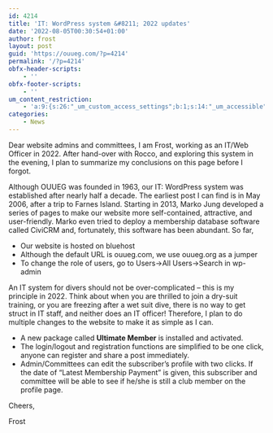 ```yaml
---
id: 4214
title: 'IT: WordPress system &#8211; 2022 updates'
date: '2022-08-05T00:30:54+01:00'
author: frost
layout: post
guid: 'https://ouueg.com/?p=4214'
permalink: '/?p=4214'
obfx-header-scripts:
    - ''
obfx-footer-scripts:
    - ''
um_content_restriction:
    - 'a:9:{s:26:"_um_custom_access_settings";b:1;s:14:"_um_accessible";i:2;s:16:"_um_access_roles";a:2:{s:13:"administrator";s:1:"1";s:15:"ouueg_committee";s:1:"1";}s:28:"_um_access_hide_from_queries";b:1;s:19:"_um_noaccess_action";i:0;s:30:"_um_restrict_by_custom_message";i:0;s:27:"_um_restrict_custom_message";s:0:"";s:19:"_um_access_redirect";i:0;s:23:"_um_access_redirect_url";s:0:"";}'
categories:
    - News
---
```


Dear website admins and committees, I am Frost, working as an IT/Web Officer in 2022. After hand-over with Rocco, and exploring this system in the evening, I plan to summarize my conclusions on this page before I forgot.

Although OUUEG was founded in 1963, our IT: WordPress system was established after nearly half a decade. The earliest post I can find is in May 2006, after a trip to Farnes Island. Starting in 2013, Marko Jung developed a series of pages to make our website more self-contained, attractive, and user-friendly. <meta charset="utf-8"></meta>Marko even tried to deploy a membership database software called CiviCRM and, fortunately, this software has been abundant. So far,

- Our website is hosted on bluehost
- Although the default URL is ouueg.com, we use ouueg.org as a jumper
- To change the role of users, go to Users-&gt;All Users-&gt;Search in wp-admin

An IT system for divers should not be over-complicated – this is my principle in 2022. Think about when you are thrilled to join a dry-suit training, or you are freezing after a wet suit dive, there is no way to get struct in IT staff, and neither does an IT officer! Therefore, I plan to do multiple changes to the website to make it as simple as I can.

- A new package called **Ultimate Member** is installed and activated.
- The login/logout and registration functions are simplified to be one click, anyone can register and share a post immediately.
- Admin/Committees can edit the subscriber’s profile with two clicks. If the date of “Latest Membership Payment” is given, this subscriber and committee will be able to see if he/she is still a club member on the profile page.

Cheers,

Frost